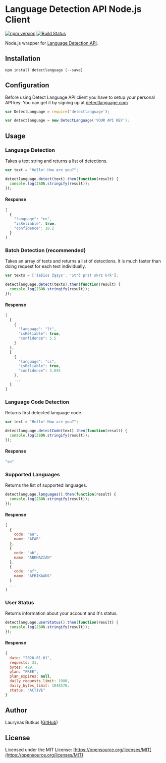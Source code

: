 Language Detection API Node.js Client
===

[![npm version](https://badge.fury.io/js/detectlanguage.svg)](https://badge.fury.io/js/detectlanguage)
[![Build Status](https://travis-ci.org/detectlanguage/detectlanguage-node.svg?branch=master)](https://travis-ci.org/detectlanguage/detectlanguage-node)

Node.js wrapper for [Language Detection API](https://detectlanguage.com/).

## Installation

```
npm install detectlanguage [--save]
```

## Configuration

Before using Detect Language API client you have to setup your personal API key.
You can get it by signing up at [detectlanguage.com](https://detectlanguage.com)

```javascript
var DetectLanguage = require('detectlanguage');

var detectlanguage = new DetectLanguage('YOUR API KEY');
```

## Usage

### Language Detection

Takes a text string and returns a list of detections.

```javascript
var text = "Hello! How are you?";

detectlanguage.detect(text).then(function(result) {
  console.log(JSON.stringify(result));
});
```

#### Response

```javascript
[
  {
    "language": "en",
    "isReliable": true,
    "confidence": 18.2
  }
]
```

### Batch Detection (recommended)

Takes an array of texts and returns a list of detections.
It is much faster than doing request for each text individually.

```javascript
var texts = ['šešios žąsys', 'Strč prst skrz krk'];

detectlanguage.detect(texts).then(function(result) {
  console.log(JSON.stringify(result));
});
```

#### Response

```javascript
[
  [
    {
      "language": "lt",
      "isReliable": true,
      "confidence": 5.5
    }
  ],
  [
    {
      "language": "cs",
      "isReliable": true,
      "confidence": 3.645
    },
    ...
  ]
]
```

### Language Code Detection 

Returns first detected language code.

```javascript
var text = "Hello! How are you?";

detectlanguage.detectCode(text).then(function(result) {
  console.log(JSON.stringify(result));
});
```

#### Response

```javascript
"en"
```

### Supported Languages

Returns the list of supported languages.

```javascript
detectlanguage.languages().then(function(result) {
  console.log(JSON.stringify(result));
});
```

#### Response

```javascript
[
  {
    code: "aa",
    name: "AFAR"
  },
  {
    code: "ab",
    name: "ABKHAZIAN"
  },
  {
    code: "af",
    name: "AFRIKAANS"
  }
  ...
]
```

### User Status

Returns information about your account and it's status.

```javascript
detectlanguage.userStatus().then(function(result) {
  console.log(JSON.stringify(result));
});
```

#### Response

```javascript
{
  date: "2020-01-01",
  requests: 31,
  bytes: 429,
  plan: "FREE",
  plan_expires: null,
  daily_requests_limit: 1000,
  daily_bytes_limit: 1048576,
  status: "ACTIVE"
}
```

## Author

Laurynas Butkus ([GitHub](https://github.com/laurynas))

## License

Licensed under the MIT License: [https://opensource.org/licenses/MIT](https://opensource.org/licenses/MIT)
